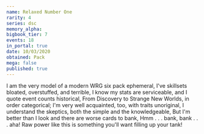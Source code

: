 ```yaml
---
name: Relaxed Number One
rarity: 4
series: dsc
memory_alpha:
bigbook_tier: 7
events: 18
in_portal: true
date: 10/03/2020
obtained: Pack
mega: false
published: true
---
```


I am the very model of a modern WRG six pack ephemeral,
I've skillsets bloated, overstuffed, and terrible,
I know my stats are serviceable, and I quote event counts historical,
From Discovery to Strange New Worlds, in order categorical;
I'm very well acquainted, too, with traits unoriginal,
I understand the skeptics, both the simple and the knowledgeable,
But I'm better than I look and there are worse cards to bank,
Hmm . . . bank, bank . . . aha!
Raw power like this is something you'll want filling up your tank!
